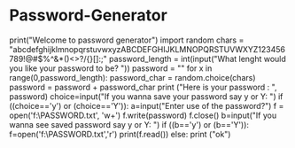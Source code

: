 # Password-Generator
print("Welcome to password generator")
import random
chars = "abcdefghijklmnopqrstuvwxyzABCDEFGHIJKLMNOPQRSTUVWXYZ123456789!@#$%^&*()<>?/{}[]:;"
password_length = int(input("What lenght would you like your password to be? "))
password = ""
for x in range(0,password_length):
    password_char = random.choice(chars)
    password = password + password_char
print ("Here is your password : ", password)
choice=input("If you wanna save your password say y or Y: ")
if ((choice=='y') or (choice=='Y')):
    a=input("Enter use of the password?")
    f = open('f:\\PASSWORD.txt', 'w+')
    f.write(password)
    f.close()
b=input("If you wanna see saved password say y or Y: ")
if ((b=='y') or (b=='Y')):
    f=open('f:\\PASSWORD.txt','r')
    print(f.read())
else:
    print ("ok")
